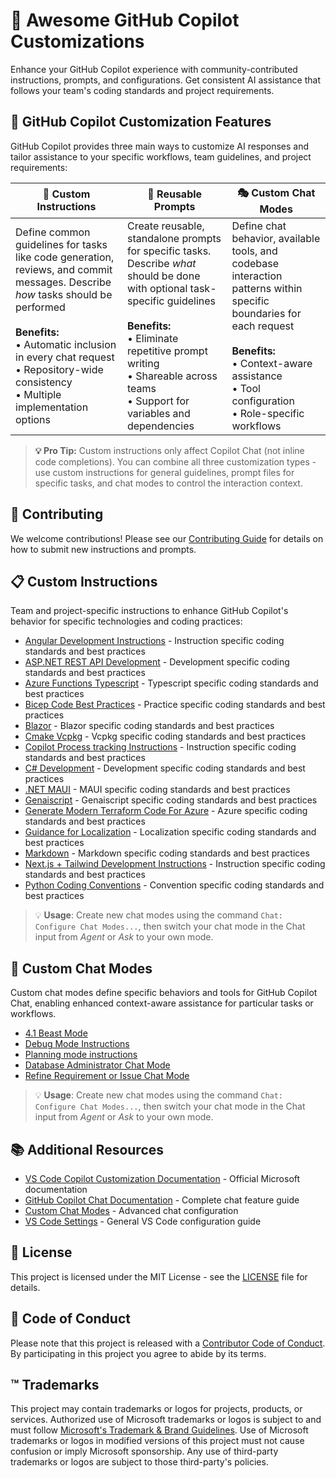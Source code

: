 # 🤖 Awesome GitHub Copilot Customizations

Enhance your GitHub Copilot experience with community-contributed instructions, prompts, and configurations. Get consistent AI assistance that follows your team's coding standards and project requirements.

## 🎯 GitHub Copilot Customization Features

GitHub Copilot provides three main ways to customize AI responses and tailor assistance to your specific workflows, team guidelines, and project requirements:

| **🔧 Custom Instructions** | **📝 Reusable Prompts** | **🎭 Custom Chat Modes** |
| --- | --- | --- |
| Define common guidelines for tasks like code generation, reviews, and commit messages. Describe *how* tasks should be performed<br><br>**Benefits:**<br>• Automatic inclusion in every chat request<br>• Repository-wide consistency<br>• Multiple implementation options | Create reusable, standalone prompts for specific tasks. Describe *what* should be done with optional task-specific guidelines<br><br>**Benefits:**<br>• Eliminate repetitive prompt writing<br>• Shareable across teams<br>• Support for variables and dependencies | Define chat behavior, available tools, and codebase interaction patterns within specific boundaries for each request<br><br>**Benefits:**<br>• Context-aware assistance<br>• Tool configuration<br>• Role-specific workflows |

> **💡 Pro Tip:** Custom instructions only affect Copilot Chat (not inline code completions). You can combine all three customization types - use custom instructions for general guidelines, prompt files for specific tasks, and chat modes to control the interaction context.


## 📝 Contributing

We welcome contributions! Please see our [Contributing Guide](./CONTRIBUTING.md) for details on how to submit new instructions and prompts.

## 📋 Custom Instructions

Team and project-specific instructions to enhance GitHub Copilot's behavior for specific technologies and coding practices:

- [Angular Development Instructions](instructions/angular.instructions.md) - Instruction specific coding standards and best practices
- [ASP.NET REST API Development](instructions/aspnet-rest-apis.instructions.md) - Development specific coding standards and best practices
- [Azure Functions Typescript](instructions/azure-functions-typescript.instructions.md) - Typescript specific coding standards and best practices
- [Bicep Code Best Practices](instructions/bicep-code-best-practices.instructions.md) - Practice specific coding standards and best practices
- [Blazor](instructions/blazor.instructions.md) - Blazor specific coding standards and best practices
- [Cmake Vcpkg](instructions/cmake-vcpkg.instructions.md) - Vcpkg specific coding standards and best practices
- [Copilot Process tracking Instructions](instructions/copilot-thought-logging.instructions.md) - Instruction specific coding standards and best practices
- [C# Development](instructions/csharp.instructions.md) - Development specific coding standards and best practices
- [.NET MAUI](instructions/dotnet-maui.instructions.md) - MAUI specific coding standards and best practices
- [Genaiscript](instructions/genaiscript.instructions.md) - Genaiscript specific coding standards and best practices
- [Generate Modern Terraform Code For Azure](instructions/generate-modern-terraform-code-for-azure.instructions.md) - Azure specific coding standards and best practices
- [Guidance for Localization](instructions/localization.instructions.md) - Localization specific coding standards and best practices
- [Markdown](instructions/markdown.instructions.md) - Markdown specific coding standards and best practices
- [Next.js + Tailwind Development Instructions](instructions/nextjs-tailwind.instructions.md) - Instruction specific coding standards and best practices
- [Python Coding Conventions](instructions/python.instructions.md) - Convention specific coding standards and best practices


> 💡 **Usage**: Create new chat modes using the command `Chat: Configure Chat Modes...`, then switch your chat mode in the Chat input from _Agent_ or _Ask_ to your own mode.

## 🧩 Custom Chat Modes

Custom chat modes define specific behaviors and tools for GitHub Copilot Chat, enabling enhanced context-aware assistance for particular tasks or workflows.

- [4.1 Beast Mode](chatmodes/4.1-beast.chatmode.md)
- [Debug Mode Instructions](chatmodes/debug.chatmode.md)
- [Planning mode instructions](chatmodes/planner.chatmode.md)
- [Database Administrator Chat Mode](chatmodes/postgresql-dba.chatmode.md)
- [Refine Requirement or Issue Chat Mode](chatmodes/refine-issue.chatmode.md)

> 💡 **Usage**: Create new chat modes using the command `Chat: Configure Chat Modes...`, then switch your chat mode in the Chat input from _Agent_ or _Ask_ to your own mode.

## 📚 Additional Resources

- [VS Code Copilot Customization Documentation](https://code.visualstudio.com/docs/copilot/copilot-customization) - Official Microsoft documentation
- [GitHub Copilot Chat Documentation](https://code.visualstudio.com/docs/copilot/chat/copilot-chat) - Complete chat feature guide
- [Custom Chat Modes](https://code.visualstudio.com/docs/copilot/chat/chat-modes) - Advanced chat configuration
- [VS Code Settings](https://code.visualstudio.com/docs/getstarted/settings) - General VS Code configuration guide


## 📄 License

This project is licensed under the MIT License - see the [LICENSE](LICENSE) file for details.

## 🤝 Code of Conduct

Please note that this project is released with a [Contributor Code of Conduct](CODE_OF_CONDUCT.md). By participating in this project you agree to abide by its terms.

## ™️ Trademarks

This project may contain trademarks or logos for projects, products, or services. Authorized use of Microsoft 
trademarks or logos is subject to and must follow 
[Microsoft's Trademark & Brand Guidelines](https://www.microsoft.com/en-us/legal/intellectualproperty/trademarks/usage/general).
Use of Microsoft trademarks or logos in modified versions of this project must not cause confusion or imply Microsoft sponsorship.
Any use of third-party trademarks or logos are subject to those third-party's policies.
